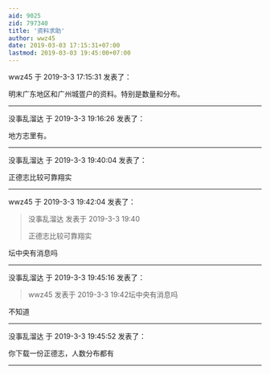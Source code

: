 ```yaml
---
aid: 9025
zid: 797340
title: '资料求助'
author: wwz45
date: 2019-03-03 17:15:31+07:00
lastmod: 2019-03-03 19:45:00+07:00
---
```


wwz45 于 2019-3-3 17:15:31 发表了：

明末广东地区和广州城疍户的资料。特别是数量和分布。

---------

没事乱溜达 于 2019-3-3 19:16:26 发表了：

地方志里有。

---------

没事乱溜达 于 2019-3-3 19:40:04 发表了：

正德志比较可靠翔实

---------

wwz45 于 2019-3-3 19:42:04 发表了：

> 没事乱溜达 发表于 2019-3-3 19:40
> 
> 正德志比较可靠翔实



坛中央有消息吗

---------

没事乱溜达 于 2019-3-3 19:45:16 发表了：

> wwz45 发表于 2019-3-3 19:42坛中央有消息吗



不知道

---------

没事乱溜达 于 2019-3-3 19:45:52 发表了：

你下载一份正德志，人数分布都有

---------

